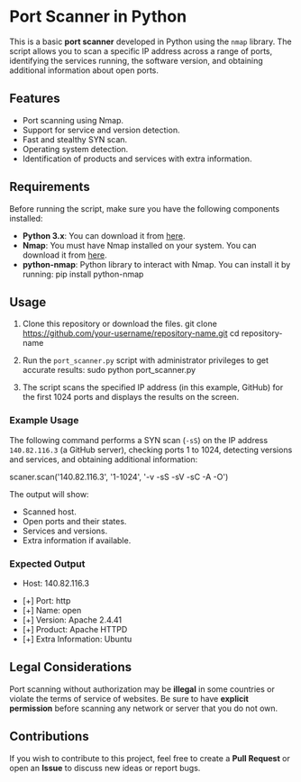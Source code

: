  <h1>Port Scanner in Python</h1>

This is a basic **port scanner** developed in Python using the `nmap` library. The script allows you to scan a specific IP address across a range of ports, identifying the services running, the software version, and obtaining additional information about open ports.

## Features

- Port scanning using Nmap.
- Support for service and version detection.
- Fast and stealthy SYN scan.
- Operating system detection.
- Identification of products and services with extra information.

## Requirements

Before running the script, make sure you have the following components installed:

- **Python 3.x**: You can download it from [here](https://www.python.org/downloads/).
- **Nmap**: You must have Nmap installed on your system. You can download it from [here](https://nmap.org/download.html).
- **python-nmap**: Python library to interact with Nmap. You can install it by running:
  pip install python-nmap

## Usage

1. Clone this repository or download the files.
   git clone https://github.com/your-username/repository-name.git
   cd repository-name

2. Run the `port_scanner.py` script with administrator privileges to get accurate results:
   sudo python port_scanner.py

3. The script scans the specified IP address (in this example, GitHub) for the first 1024 ports and displays the results on the screen.

### Example Usage

The following command performs a SYN scan (`-sS`) on the IP address `140.82.116.3` (a GitHub server), checking ports 1 to 1024, detecting versions and services, and obtaining additional information:

scaner.scan('140.82.116.3', '1-1024', '-v -sS -sV -sC -A -O')

The output will show:
- Scanned host.
- Open ports and their states.
- Services and versions.
- Extra information if available.

### Expected Output


* Host: 140.82.116.3
- [+] Port: http
- [+] Name: open
- [+] Version: Apache 2.4.41
- [+] Product: Apache HTTPD
- [+] Extra Information: Ubuntu


## Legal Considerations

Port scanning without authorization may be **illegal** in some countries or violate the terms of service of websites. Be sure to have **explicit permission** before scanning any network or server that you do not own.

## Contributions

If you wish to contribute to this project, feel free to create a **Pull Request** or open an **Issue** to discuss new ideas or report bugs.
